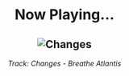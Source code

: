 <div align="center"> 
<h1>Now Playing...</h1>

![Changes](https://i.scdn.co/image/ab67616d00001e028a879e51ff3b943f88c5ad78)
--
_<p>Track: Changes - Breathe Atlantis </p>_
</div>

